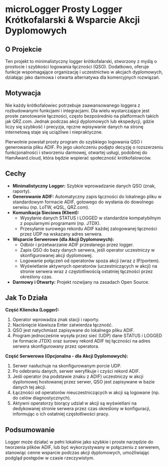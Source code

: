 # microLogger Prosty Logger Krótkofalarski & Wsparcie Akcji Dyplomowych

## O Projekcie

Ten projekt to minimalistyczny logger krótkofalarski, stworzony z myślą o prostocie i szybkości logowania łączności (QSO). Dodatkowo, oferuje funkcje wspomagające organizację i uczestnictwo w akcjach dyplomowych, działając jako darmowa i otwarta alternatywa dla komercyjnych rozwiązań.

## Motywacja

Nie każdy krótkofalowiec potrzebuje zaawansowanego loggera z rozbudowanymi funkcjami i integracjami. Dla wielu wystarczające jest proste zanotowanie łączności, często bezpośrednio na platformach takich jak QRZ.com. Jednak podczas akcji dyplomowych lub ekspedycji, gdzie liczy się szybkość i precyzja, ręczne wpisywanie danych na stronę internetową staje się uciążliwe i niepraktyczne.

Pierwotnie powstał prosty program do szybkiego logowania QSO i generowania pliku ADIF. Po jego ukończeniu podjęto decyzję o rozszerzeniu funkcjonalności i stworzeniu darmowej, otwartej usługi, podobnej do HamAward.cloud, która będzie wspierać społeczność krótkofalowców.

## Cechy

* **Minimalistyczny Logger:** Szybkie wprowadzanie danych QSO (znak, raporty).
* **Generowanie ADIF:** Automatyczny zapis łączności do lokalnego pliku w standardowym formacie ADIF, gotowego do wysłania do dowolnego serwisu (np. LoTW, eQSL, QRZ.com).
* **Komunikacja Sieciowa (Klient):**
    * Wysyłanie danych STATUS i LOGGED w standardzie kompatybilnym z popularnymi programami (np. JTDX).
    * Przesyłanie surowego rekordu ADIF każdej zalogowanej łączności przez UDP na wskazany adres serwera.
* **Wsparcie Serwerowe (dla Akcji Dyplomowych):**
    * Odbiór i przetwarzanie ADIF przesłanego przez logger.
    * Zapis QSO do bazy danych serwera, jeśli operator uczestniczy w skonfigurowanej akcji dyplomowej.
    * Logowanie połączeń od operatorów spoza akcji (wraz z IP/portem).
    * Wyświetlanie aktywnych operatorów (uczestniczących w akcji) na stronie serwera wraz z częstotliwością ostatniej łączności przez określony czas.
* **Darmowy i Otwarty:** Projekt rozwijany na zasadach Open Source.

## Jak To Działa

**Część Kliencka (Logger):**

1.  Operator wprowadza znak stacji i raporty.
2.  Naciśnięcie klawisza Enter zatwierdza łączność.
3.  QSO jest natychmiast zapisywane do lokalnego pliku ADIF.
4.  Program jednocześnie wysyła przez sieć (UDP) dane STATUS i LOGGED (w formacie JTDX) oraz surowy rekord ADIF tej łączności na adres serwera skonfigurowany przez operatora.

**Część Serwerowa (Opcjonalna - dla Akcji Dyplomowych):**

1.  Serwer nasłuchuje na skonfigurowanym porcie UDP.
2.  Po odebraniu danych, serwer weryfikuje i czyści rekord ADIF.
3.  Jeśli operator (na podstawie znaku z ADIF) uczestniczy w akcji dyplomowej hostowanej przez serwer, QSO jest zapisywane w bazie danych tej akcji.
4.  Łączności od operatorów nieuczestniczących w akcji są logowane (np. do celów diagnostycznych).
5.  Aktywni operatorzy biorący udział w akcji są wyświetlani na dedykowanej stronie serwera przez czas określony w konfiguracji, informując o ich ostatniej częstotliwości pracy.

## Podsumowanie

Logger może działać w pełni lokalnie jako szybkie i proste narzędzie do tworzenia plików ADIF, lub być wykorzystywany w połączeniu z serwerem, stanowiąc cenne wsparcie podczas akcji dyplomowych, umożliwiając podgląd postępów w czasie rzeczywistym.
